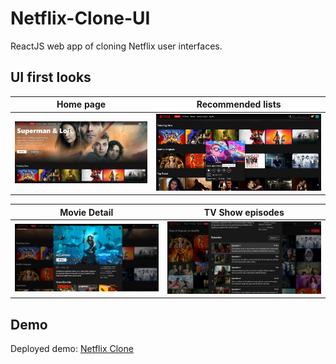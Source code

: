 # Netflix-Clone-UI
ReactJS web app of cloning Netflix user interfaces.

## UI first looks

| Home page | Recommended lists |
| :-: | :-:|
| ![Dashboard](https://github.com/khoanguyen1412/Netflix-Clone-UI/blob/main/netflix-clone/public/assets/images/introduction/home.png)   | ![Dashboard](https://github.com/khoanguyen1412/Netflix-Clone-UI/blob/main/netflix-clone/public/assets/images/introduction/list.png)   |

| Movie Detail | TV Show episodes |
| :-: | :-:|
| ![Dashboard](https://github.com/khoanguyen1412/Netflix-Clone-UI/blob/main/netflix-clone/public/assets/images/introduction/detail.png)   | ![Dashboard](https://github.com/khoanguyen1412/Netflix-Clone-UI/blob/main/netflix-clone/public/assets/images/introduction/ep.png)   |

## Demo
Deployed demo: [Netflix Clone](https://netflix-clone-ui-five.vercel.app/)

